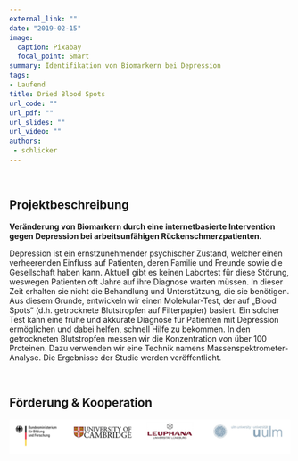 ```yaml
---
external_link: ""
date: "2019-02-15"
image:
  caption: Pixabay
  focal_point: Smart
summary: Identifikation von Biomarkern bei Depression
tags:
- Laufend
title: Dried Blood Spots
url_code: ""
url_pdf: ""
url_slides: ""
url_video: ""
authors:
 - schlicker
---
```


&nbsp;

## Projektbeschreibung

**Veränderung von Biomarkern durch eine internetbasierte Intervention gegen Depression bei arbeitsunfähigen Rückenschmerzpatienten.**

Depression ist ein ernstzunehmender psychischer Zustand, welcher einen verheerenden Einfluss auf Patienten, deren Familie und Freunde sowie die Gesellschaft haben kann. Aktuell gibt es keinen Labortest für diese Störung, weswegen Patienten oft Jahre auf ihre Diagnose warten müssen. In dieser Zeit erhalten sie nicht die Behandlung und Unterstützung, die sie benötigen. Aus diesem Grunde, entwickeln wir einen Molekular-Test, der auf „Blood Spots“ (d.h. getrocknete Blutstropfen auf Filterpapier) basiert. Ein solcher Test kann eine frühe und akkurate Diagnose für Patienten mit Depression ermöglichen und dabei helfen, schnell Hilfe zu bekommen. In den getrockneten Blutstropfen messen wir die Konzentration von über 100 Proteinen. Dazu verwenden wir eine Technik namens Massenspektrometer-Analyse. Die Ergebnisse der Studie werden veröffentlicht.
​

&nbsp;


## Förderung & Kooperation

![](banner.png)
